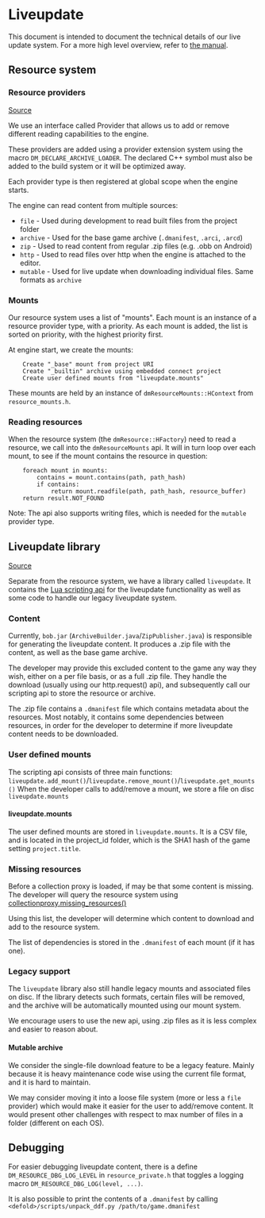 # Liveupdate

This document is intended to document the technical details of our live update system.
For a more high level overview, refer to [the manual](https://defold.com/manuals/live-update/).

## Resource system

### Resource providers

[Source](https://github.com/defold/defold/tree/dev/engine/resource/src/providers)

We use an interface called Provider that allows us to add or remove different reading capabilities to the engine.

These providers are added using a provider extension system using the macro `DM_DECLARE_ARCHIVE_LOADER`.
The declared C++ symbol must also be added to the build system or it will be optimized away.

Each provider type is then registered at global scope when the engine starts.

The engine can read content from multiple sources:

* `file` - Used during development to read built files from the project folder
* `archive` - Used for the base game archive (`.dmanifest`, `.arci`, `.arcd`)
* `zip` - Used to read content from regular .zip files (e.g. .obb on Android)
* `http` - Used to read files over http when the engine is attached to the editor.
* `mutable` - Used for live update when downloading individual files. Same formats as `archive`

### Mounts

Our resource system uses a list of "mounts".
Each mount is an instance of a resource provider type, with a priority.
As each mount is added, the list is sorted on priority, with the highest priority first.

At engine start, we create the mounts:
```
    Create "_base" mount from project URI
    Create "_builtin" archive using embedded connect project
    Create user defined mounts from "liveupdate.mounts"
```

These mounts are held by an instance of `dmResourceMounts::HContext` from `resource_mounts.h`.

### Reading resources

When the resource system (the `dmResource::HFactory`) need to read a resource, we call into the `dmResourceMounts` api.
It will in turn loop over each mount, to see if the mount contains the resource in question:

```
    foreach mount in mounts:
        contains = mount.contains(path, path_hash)
        if contains:
            return mount.readfile(path, path_hash, resource_buffer)
    return result.NOT_FOUND
```

Note: The api also supports writing files, which is needed for the `mutable` provider type.

## Liveupdate library

[Source](https://github.com/defold/defold/tree/dev/engine/liveupdate/src)

Separate from the resource system, we have a library called `liveupdate`. It contains the [Lua scripting api](https://defold.com/ref/stable/liveupdate/) for the liveupdate functionality as well as some code to handle our legacy liveupdate system.

### Content

Currently, `bob.jar` (`ArchiveBuilder.java`/`ZipPublisher.java`) is responsible for generating the liveupdate content.
It produces a .zip file with the content, as well as the base game archive.

The developer may provide this excluded content to the game any way they wish, either on a per file basis, or as a full .zip file.
They handle the download (usually using our http.request() api), and subsequently call our scripting api to store the resource or archive.

The .zip file contains a `.dmanifest` file which contains metadata about the resources.
Most notably, it contains some dependencies between resources, in order for the developer to determine if more liveupdate content needs to be downloaded.

### User defined mounts

The scripting api consists of three main functions: `liveupdate.add_mount()`/`liveupdate.remove_mount()`/`liveupdate.get_mounts()`
When the developer calls to add/remove a mount, we store a file on disc `liveupdate.mounts`

#### liveupdate.mounts

The user defined mounts are stored in `liveupdate.mounts`.
It is a CSV file, and is located in the project_id folder, which is the SHA1 hash of the game setting `project.title`.

### Missing resources

Before a collection proxy is loaded, if may be that some content is missing.
The developer will query the resource system using [collectionproxy.missing_resources()](https://defold.com/ref/stable/collectionproxy/#collectionproxy.missing_resources:collectionproxy)

Using this list, the developer will determine which content to download and add to the resource system.

The list of dependencies is stored in the `.dmanifest` of each mount (if it has one).

### Legacy support

The `liveupdate` library also still handle legacy mounts and associated files on disc.
If the library detects such formats, certain files will be removed, and the archive will be automatically mounted using our mount system.

We encourage users to use the new api, using .zip files as it is less complex and easier to reason about.

#### Mutable archive

We consider the single-file download feature to be a legacy feature.
Mainly because it is heavy maintenance code wise using the current file format, and it is hard to maintain.

We may consider moving it into a loose file system (more or less a `file` provider) which would make it easier for the user to add/remove content.
It would present other challenges with respect to max number of files in a folder (different on each OS).

## Debugging

For easier debugging liveupdate content, there is a define `DM_RESOURCE_DBG_LOG_LEVEL` in `resource_private.h` that toggles a logging macro `DM_RESOURCE_DBG_LOG(level, ...)`.

It is also possible to print the contents of a `.dmanifest` by calling `<defold>/scripts/unpack_ddf.py /path/to/game.dmanifest`

